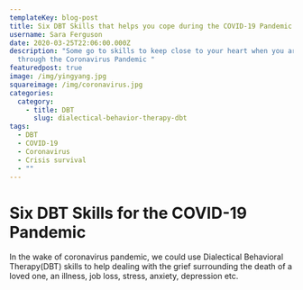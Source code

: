 ```yaml
---
templateKey: blog-post
title: Six DBT Skills that helps you cope during the COVID-19 Pandemic
username: Sara Ferguson
date: 2020-03-25T22:06:00.000Z
description: "Some go to skills to keep close to your heart when you are wading
  through the Coronavirus Pandemic "
featuredpost: true
image: /img/yingyang.jpg
squareimage: /img/coronavirus.jpg
categories:
  category:
    - title: DBT
      slug: dialectical-behavior-therapy-dbt
tags:
  - DBT
  - COVID-19
  - Coronavirus
  - Crisis survival
  - ""
---
```

# Six DBT Skills for the COVID-19 Pandemic

In the wake of coronavirus pandemic, we could use Dialectical Behavioral Therapy(DBT) skills to help dealing with the grief surrounding the death of a loved one, an illness, job loss, stress, anxiety, depression etc.